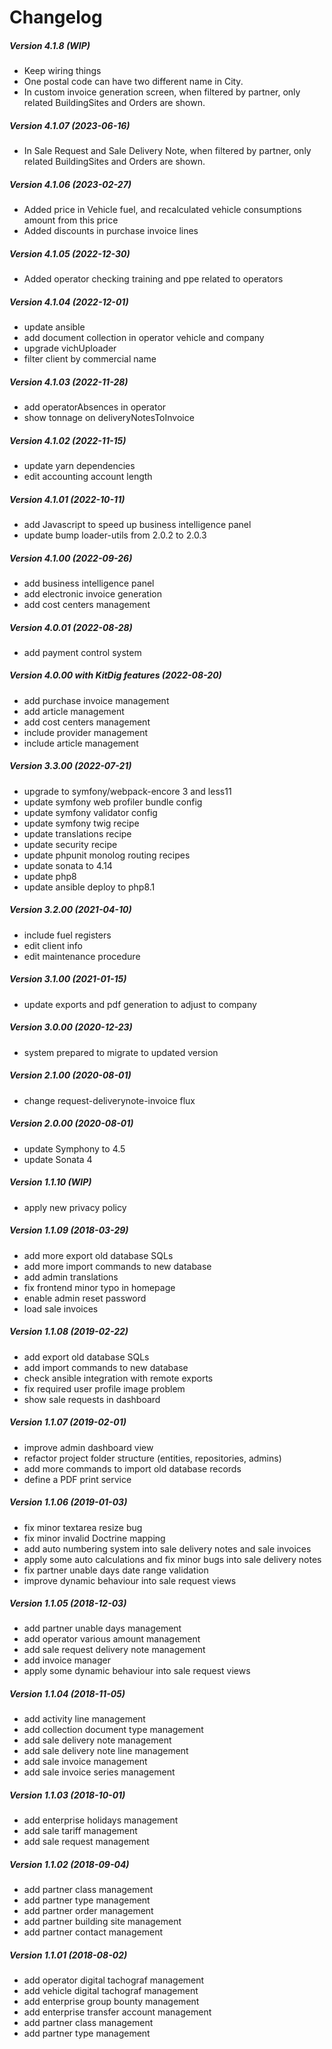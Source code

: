 Changelog
=========

##### Version 4.1.8 (WIP)
* Keep wiring things
* One postal code can have two different name in City.
* In custom invoice generation screen, when filtered by partner, only related BuildingSites
and Orders are shown.

##### Version 4.1.07 (2023-06-16)
* In Sale Request and Sale Delivery Note, when filtered by partner, only related BuildingSites 
and Orders are shown. 

##### Version 4.1.06 (2023-02-27)
* Added price in Vehicle fuel, and recalculated vehicle consumptions amount from this price
* Added discounts in purchase invoice lines

##### Version 4.1.05 (2022-12-30)
* Added operator checking training and ppe related to operators

##### Version 4.1.04 (2022-12-01)
* update ansible 
* add document collection in operator vehicle and company
* upgrade vichUploader
* filter client by commercial name

##### Version 4.1.03 (2022-11-28)
* add operatorAbsences in operator
* show tonnage on deliveryNotesToInvoice

##### Version 4.1.02 (2022-11-15)
* update yarn dependencies
* edit accounting account length

##### Version 4.1.01 (2022-10-11)
* add Javascript to speed up business intelligence panel
* update bump loader-utils from 2.0.2 to 2.0.3

##### Version 4.1.00 (2022-09-26)
* add business intelligence panel
* add electronic invoice generation
* add cost centers management

##### Version 4.0.01 (2022-08-28)
* add payment control system

##### Version 4.0.00 with KitDig features (2022-08-20)
* add purchase invoice management
* add article management
* add cost centers management
* include provider management
* include article management

##### Version 3.3.00 (2022-07-21)
* upgrade to symfony/webpack-encore 3 and less11
* update symfony web profiler bundle config
* update symfony validator config
* update symfony twig recipe
* update translations recipe
* update security recipe
* update phpunit monolog routing recipes
* update sonata to 4.14
* update php8
* update ansible deploy to php8.1

##### Version 3.2.00 (2021-04-10)
* include fuel registers
* edit client info
* edit maintenance procedure

##### Version 3.1.00 (2021-01-15)
* update exports and pdf generation to adjust to company

##### Version 3.0.00 (2020-12-23)
* system prepared to migrate to updated version

##### Version 2.1.00 (2020-08-01)
* change request-deliverynote-invoice flux

##### Version 2.0.00 (2020-08-01)
* update Symphony to 4.5
* update Sonata 4

##### Version 1.1.10 (WIP)
 * apply new privacy policy
 
##### Version 1.1.09 (2018-03-29)
 * add more export old database SQLs
 * add more import commands to new database
 * add admin translations
 * fix frontend minor typo in homepage
 * enable admin reset password
 * load sale invoices
 
##### Version 1.1.08 (2019-02-22)
 * add export old database SQLs
 * add import commands to new database
 * check ansible integration with remote exports
 * fix required user profile image problem
 * show sale requests in dashboard

##### Version 1.1.07 (2019-02-01)
 * improve admin dashboard view
 * refactor project folder structure (entities, repositories, admins)
 * add more commands to import old database records
 * define a PDF print service

##### Version 1.1.06 (2019-01-03)
 * fix minor textarea resize bug
 * fix minor invalid Doctrine mapping
 * add auto numbering system into sale delivery notes and sale invoices
 * apply some auto calculations and fix minor bugs into sale delivery notes
 * fix partner unable days date range validation
 * improve dynamic behaviour into sale request views

##### Version 1.1.05 (2018-12-03)
 * add partner unable days management
 * add operator various amount management
 * add sale request delivery note management
 * add invoice manager
 * apply some dynamic behaviour into sale request views

##### Version 1.1.04 (2018-11-05)
 * add activity line management
 * add collection document type management
 * add sale delivery note management
 * add sale delivery note line management
 * add sale invoice management
 * add sale invoice series management

##### Version 1.1.03 (2018-10-01)
 * add enterprise holidays management
 * add sale tariff management
 * add sale request management

##### Version 1.1.02 (2018-09-04)
 * add partner class management
 * add partner type management
 * add partner order management
 * add partner building site management
 * add partner contact management

##### Version 1.1.01 (2018-08-02)
 * add operator digital tachograf management
 * add vehicle digital tachograf management
 * add enterprise group bounty management
 * add enterprise transfer account management
 * add partner class management
 * add partner type management

